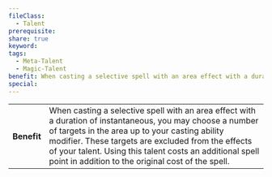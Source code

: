 ```yaml
---
fileClass:
  - Talent
prerequisite: 
share: true
keyword: 
tags:
  - Meta-Talent
  - Magic-Talent
benefit: When casting a selective spell with an area effect with a duration of instantaneous, you may choose a number of targets in the area up to your casting ability modifier. These targets are excluded from the effects of your talent. Using this talent costs an additional spell point in addition to the original cost of the spell.
special:
---
```

<p><span style="overflow-x: auto;"><table><tbody><tr><th>Benefit</th><td>When casting a selective spell with an area effect with a duration of instantaneous, you may choose a number of targets in the area up to your casting ability modifier. These targets are excluded from the effects of your talent. Using this talent costs an additional spell point in addition to the original cost of the spell.</td></tr></tbody></table></span></p>